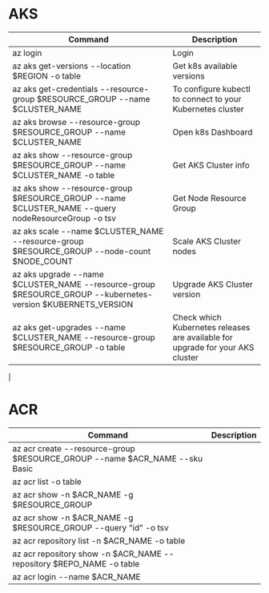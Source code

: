 
# AKS

| Command | Description |
| ------------- | ------------- |
| az login | Login |
| az aks get-versions --location $REGION -o table | Get k8s available versions |
| az aks get-credentials --resource-group $RESOURCE_GROUP --name $CLUSTER_NAME | To configure kubectl to connect to your Kubernetes cluster |
| az aks browse --resource-group $RESOURCE_GROUP --name $CLUSTER_NAME | Open k8s Dashboard |
| az aks show  --resource-group $RESOURCE_GROUP --name $CLUSTER_NAME -o table | Get AKS Cluster info |
| az aks show --resource-group $RESOURCE_GROUP --name $CLUSTER_NAME --query nodeResourceGroup -o tsv | Get Node Resource Group |
| az aks scale --name $CLUSTER_NAME --resource-group $RESOURCE_GROUP --node-count $NODE_COUNT | Scale AKS Cluster nodes |
| az aks upgrade --name $CLUSTER_NAME --resource-group $RESOURCE_GROUP --kubernetes-version $KUBERNETS_VERSION | Upgrade AKS Cluster version |
| az aks get-upgrades --name $CLUSTER_NAME --resource-group $RESOURCE_GROUP -o table | Check which Kubernetes releases are available for upgrade for your AKS cluster
 |





# ACR


| Command | Description |
| ------------- | ------------- |
| az acr create --resource-group $RESOURCE_GROUP --name $ACR_NAME --sku Basic|  |
| az acr list -o table |  |
| az acr show -n $ACR_NAME -g $RESOURCE_GROUP |  |
| az acr show -n $ACR_NAME -g $RESOURCE_GROUP --query "id" -o tsv |  |
| az acr repository list -n $ACR_NAME -o table |  |
| az acr repository show  -n $ACR_NAME --repository $REPO_NAME -o table |  |
| az acr login --name $ACR_NAME |  |


   





